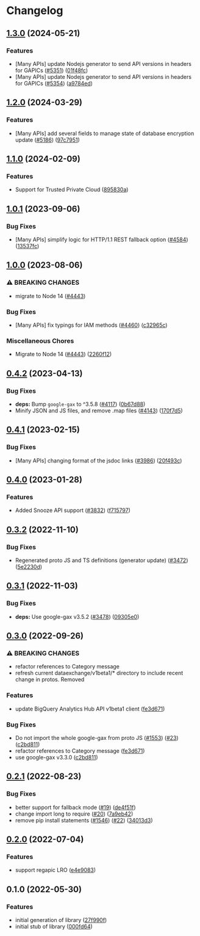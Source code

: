 # Changelog

## [1.3.0](https://github.com/googleapis/google-cloud-node/compare/bigquery-data-exchange-v1.2.0...bigquery-data-exchange-v1.3.0) (2024-05-21)


### Features

* [Many APIs] update Nodejs generator to send API versions in headers for GAPICs ([#5351](https://github.com/googleapis/google-cloud-node/issues/5351)) ([01f48fc](https://github.com/googleapis/google-cloud-node/commit/01f48fce63ec4ddf801d59ee2b8c0db9f6fb8372))
* [Many APIs] update Nodejs generator to send API versions in headers for GAPICs ([#5354](https://github.com/googleapis/google-cloud-node/issues/5354)) ([a9784ed](https://github.com/googleapis/google-cloud-node/commit/a9784ed3db6ee96d171762308bbbcd57390b6866))

## [1.2.0](https://github.com/googleapis/google-cloud-node/compare/bigquery-data-exchange-v1.1.0...bigquery-data-exchange-v1.2.0) (2024-03-29)


### Features

* [Many APIs] add several fields to manage state of database encryption update ([#5186](https://github.com/googleapis/google-cloud-node/issues/5186)) ([97c7951](https://github.com/googleapis/google-cloud-node/commit/97c7951481ef70d8f49c3d218f7c22ce00df9174))

## [1.1.0](https://github.com/googleapis/google-cloud-node/compare/bigquery-data-exchange-v1.0.1...bigquery-data-exchange-v1.1.0) (2024-02-09)


### Features

* Support for Trusted Private Cloud ([895830a](https://github.com/googleapis/google-cloud-node/commit/895830a3ef91666c30a96a7f68bd4cd1f582d58d))

## [1.0.1](https://github.com/googleapis/google-cloud-node/compare/bigquery-data-exchange-v1.0.0...bigquery-data-exchange-v1.0.1) (2023-09-06)


### Bug Fixes

* [Many APIs] simplify logic for HTTP/1.1 REST fallback option ([#4584](https://github.com/googleapis/google-cloud-node/issues/4584)) ([13537fc](https://github.com/googleapis/google-cloud-node/commit/13537fcd6e3c552199d5057daf3b00c24033c908))

## [1.0.0](https://github.com/googleapis/google-cloud-node/compare/bigquery-data-exchange-v0.4.2...bigquery-data-exchange-v1.0.0) (2023-08-06)


### ⚠ BREAKING CHANGES

* migrate to Node 14 ([#4443](https://github.com/googleapis/google-cloud-node/issues/4443))

### Bug Fixes

* [Many APIs] fix typings for IAM methods ([#4460](https://github.com/googleapis/google-cloud-node/issues/4460)) ([c32965c](https://github.com/googleapis/google-cloud-node/commit/c32965c0c4a5975ba37371ecd819d9cffb080aa5))


### Miscellaneous Chores

* Migrate to Node 14 ([#4443](https://github.com/googleapis/google-cloud-node/issues/4443)) ([2260f12](https://github.com/googleapis/google-cloud-node/commit/2260f12543d171bda95345e53475f5f0fdc45770))

## [0.4.2](https://github.com/googleapis/google-cloud-node/compare/bigquery-data-exchange-v0.4.1...bigquery-data-exchange-v0.4.2) (2023-04-13)


### Bug Fixes

* **deps:** Bump `google-gax` to ^3.5.8 ([#4117](https://github.com/googleapis/google-cloud-node/issues/4117)) ([0b67d88](https://github.com/googleapis/google-cloud-node/commit/0b67d883963643ce1b4f6d2ccd3e8d37adf6e029))
* Minify JSON and JS files, and remove .map files ([#4143](https://github.com/googleapis/google-cloud-node/issues/4143)) ([170f7d5](https://github.com/googleapis/google-cloud-node/commit/170f7d57b8fd344d182a8e758867b8124722eebc))

## [0.4.1](https://github.com/googleapis/google-cloud-node/compare/bigquery-data-exchange-v0.4.0...bigquery-data-exchange-v0.4.1) (2023-02-15)


### Bug Fixes

* [Many APIs] changing format of the jsdoc links ([#3986](https://github.com/googleapis/google-cloud-node/issues/3986)) ([20f493c](https://github.com/googleapis/google-cloud-node/commit/20f493c94f7d6626d932b2610e00cbdd5df55f22))

## [0.4.0](https://github.com/googleapis/google-cloud-node/compare/bigquery-data-exchange-v0.3.2...bigquery-data-exchange-v0.4.0) (2023-01-28)


### Features

* Added Snooze API support ([#3832](https://github.com/googleapis/google-cloud-node/issues/3832)) ([f715797](https://github.com/googleapis/google-cloud-node/commit/f715797a46cdd2bf4dffc1a82378986941fd6d79))

## [0.3.2](https://github.com/googleapis/google-cloud-node/compare/bigquery-data-exchange-v0.3.1...bigquery-data-exchange-v0.3.2) (2022-11-10)


### Bug Fixes

* Regenerated proto JS and TS definitions (generator update) ([#3472](https://github.com/googleapis/google-cloud-node/issues/3472)) ([5e2230d](https://github.com/googleapis/google-cloud-node/commit/5e2230dfc4302bb2ac9628ff4200eb46509e103d))

## [0.3.1](https://github.com/googleapis/google-cloud-node/compare/bigquery-data-exchange-v0.3.0...bigquery-data-exchange-v0.3.1) (2022-11-03)


### Bug Fixes

* **deps:** Use google-gax v3.5.2 ([#3478](https://github.com/googleapis/google-cloud-node/issues/3478)) ([09305e0](https://github.com/googleapis/google-cloud-node/commit/09305e06548b89dc17bb3d3167e2d1e69588caa4))

## [0.3.0](https://github.com/googleapis/nodejs-bigquery-data-exchange/compare/v0.2.1...v0.3.0) (2022-09-26)


### ⚠ BREAKING CHANGES

* refactor references to Category message
* refresh current dataexchange/v1beta1/* directory to include recent change in protos. Removed

### Features

* update BigQuery Analytics Hub API v1beta1 client ([fe3d671](https://github.com/googleapis/nodejs-bigquery-data-exchange/commit/fe3d671d2cecbdb1285975dc273fc17cfebf6538))


### Bug Fixes

* Do not import the whole google-gax from proto JS ([#1553](https://github.com/googleapis/nodejs-bigquery-data-exchange/issues/1553)) ([#23](https://github.com/googleapis/nodejs-bigquery-data-exchange/issues/23)) ([c2bd811](https://github.com/googleapis/nodejs-bigquery-data-exchange/commit/c2bd811802e7ae10d21eba8d901bcbbf528f003e))
* refactor references to Category message ([fe3d671](https://github.com/googleapis/nodejs-bigquery-data-exchange/commit/fe3d671d2cecbdb1285975dc273fc17cfebf6538))
* use google-gax v3.3.0 ([c2bd811](https://github.com/googleapis/nodejs-bigquery-data-exchange/commit/c2bd811802e7ae10d21eba8d901bcbbf528f003e))

## [0.2.1](https://github.com/googleapis/nodejs-bigquery-data-exchange/compare/v0.2.0...v0.2.1) (2022-08-23)


### Bug Fixes

* better support for fallback mode ([#19](https://github.com/googleapis/nodejs-bigquery-data-exchange/issues/19)) ([de4f51f](https://github.com/googleapis/nodejs-bigquery-data-exchange/commit/de4f51ff6e053732c5e190b96f9e68e88603048c))
* change import long to require ([#20](https://github.com/googleapis/nodejs-bigquery-data-exchange/issues/20)) ([7a9eb42](https://github.com/googleapis/nodejs-bigquery-data-exchange/commit/7a9eb42279f185d95003df7c713666e84ec94c65))
* remove pip install statements ([#1546](https://github.com/googleapis/nodejs-bigquery-data-exchange/issues/1546)) ([#22](https://github.com/googleapis/nodejs-bigquery-data-exchange/issues/22)) ([34013d3](https://github.com/googleapis/nodejs-bigquery-data-exchange/commit/34013d3984966bb6922475d98047e21e104f6547))

## [0.2.0](https://github.com/googleapis/nodejs-bigquery-data-exchange/compare/v0.1.0...v0.2.0) (2022-07-04)


### Features

* support regapic LRO ([e4e9083](https://github.com/googleapis/nodejs-bigquery-data-exchange/commit/e4e90832a8d3b33284c176d89196511e9f3739d9))

## 0.1.0 (2022-05-30)


### Features

* initial generation of library ([27f990f](https://github.com/googleapis/nodejs-bigquery-data-exchange/commit/27f990f0fe4b135c32b0f1406dfb3ec28fc4695c))
* initial stub of library ([000fd64](https://github.com/googleapis/nodejs-bigquery-data-exchange/commit/000fd640e68fda5b2432d13c5d8a1f7de7247562))
